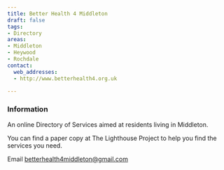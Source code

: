 ```yaml
---
title: Better Health 4 Middleton
draft: false
tags:
- Directory
areas:
- Middleton
- Heywood
- Rochdale
contact:
  web_addresses:
  - http://www.betterhealth4.org.uk
  
---
```


### Information

An online Directory of Services aimed at residents living in Middleton.

You can find a paper copy at The Lighthouse Project to help
you find the services you need.

Email [betterhealth4middleton@gmail.com](mailto:betterhealth4middleton@gmail.com)
